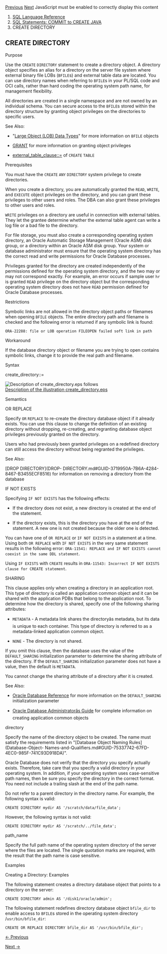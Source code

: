 [Previous](CREATE-DIMENSION.md) [Next](CREATE-DISKGROUP.md) JavaScript
must be enabled to correctly display this content

  1. [SQL Language Reference ](index.md)
  2. [ SQL Statements: COMMIT to CREATE JAVA](SQL-Statements-COMMIT-to-CREATE-JAVA.md)
  3. CREATE DIRECTORY 

## CREATE DIRECTORY

Purpose

Use the `CREATE` `DIRECTORY` statement to create a directory object. A
directory object specifies an alias for a directory on the server file system
where external binary file LOBs (`BFILE`s) and external table data are
located. You can use directory names when referring to `BFILE`s in your PL/SQL
code and OCI calls, rather than hard coding the operating system path name,
for management flexibility.

All directories are created in a single namespace and are not owned by an
individual schema. You can secure access to the `BFILE`s stored within the
directory structure by granting object privileges on the directories to
specific users.

See Also:

  * "[Large Object (LOB) Data Types](Data-Types.md#GUID-1A71C635-188E-4EC9-B821-1DBEC2B45451)" for more information on `BFILE` objects 

  * [GRANT](GRANT.md#GUID-20B4E2C0-A7F8-4BC8-A5E8-BE61BDC41AC3) for more information on granting object privileges 

  * [external_table_clause::=](CREATE-TABLE.md#GUID-F9CE0CC3-13AE-4744-A43C-EAC7A71AAAB6__I2129649) of `CREATE` `TABLE`

Prerequisites

You must have the `CREATE` `ANY` `DIRECTORY` system privilege to create
directories.

When you create a directory, you are automatically granted the `READ`,
`WRITE`, and `EXECUTE` object privileges on the directory, and you can grant
these privileges to other users and roles. The DBA can also grant these
privileges to other users and roles.

`WRITE` privileges on a directory are useful in connection with external
tables. They let the grantee determine whether the external table agent can
write a log file or a bad file to the directory.

For file storage, you must also create a corresponding operating system
directory, an Oracle Automatic Storage Management (Oracle ASM) disk group, or
a directory within an Oracle ASM disk group. Your system or database
administrator must ensure that the operating system directory has the correct
read and write permissions for Oracle Database processes.

Privileges granted for the directory are created independently of the
permissions defined for the operating system directory, and the two may or may
not correspond exactly. For example, an error occurs if sample user `hr` is
granted `READ` privilege on the directory object but the corresponding
operating system directory does not have `READ` permission defined for Oracle
Database processes.

Restrictions

Symbolic links are not allowed in the directory object paths or filenames when
opening `BFILE` objects. The entire directory path and filename is checked and
the following error is returned if any symbolic link is found:

    
    
    ORA-22288: file or LOB operation FILEOPEN failed soft link in path
    

Workaround

If the database directory object or filename you are trying to open contains
symbolic links, change it to provide the real path and filename.

Syntax

create_directory::=

![Description of create_directory.eps
follows](https://docs.oracle.com/en/database/oracle/oracle-database/23/sqlrf/img/create_directory.gif)  
[Description of the illustration
create_directory.eps](img_text/create_directory.md)

Semantics

OR REPLACE

Specify `OR` `REPLACE` to re-create the directory database object if it
already exists. You can use this clause to change the definition of an
existing directory without dropping, re-creating, and regranting database
object privileges previously granted on the directory.

Users who had previously been granted privileges on a redefined directory can
still access the directory without being regranted the privileges.

See Also:

[DROP DIRECTORY](DROP-
DIRECTORY.md#GUID-3719950A-7B6A-4284-8467-B3455ECF8516) for information on
removing a directory from the database

IF NOT EXISTS

Specifying `IF NOT EXISTS` has the following effects:

  * If the directory does not exist, a new directory is created at the end of the statement.

  * If the directory exists, this is the directory you have at the end of the statement. A new one is not created because the older one is detected.

You can have one of `OR REPLACE` or `IF NOT EXISTS` in a statement at a time.
Using both `OR REPLACE` with `IF NOT EXISTS` in the very same statement
results in the following error: `ORA-11541: REPLACE and IF NOT EXISTS cannot
coexist in the same DDL statement`.

Using `IF EXISTS` with `CREATE` results in `ORA-11543: Incorrect IF NOT EXISTS
clause for CREATE statement`.

SHARING

This clause applies only when creating a directory in an application root.
This type of directory is called an application common object and it can be
shared with the application PDBs that belong to the application root. To
determine how the directory is shared, specify one of the following sharing
attributes:

  * `METADATA` \- A metadata link shares the directoryâs metadata, but its data is unique to each container. This type of directory is referred to as a metadata-linked application common object. 

  * `NONE` \- The directory is not shared. 

If you omit this clause, then the database uses the value of the
`DEFAULT_SHARING` initialization parameter to determine the sharing attribute
of the directory. If the `DEFAULT_SHARING` initialization parameter does not
have a value, then the default is `METADATA`.

You cannot change the sharing attribute of a directory after it is created.

See Also:

  * [Oracle Database Reference](/pls/topic/lookup?ctx=en/database/oracle/oracle-database/23/sqlrf&id=REFRN-GUID-15D1391E-7FAB-46A8-9F1F-9F59045B71EC) for more information on the `DEFAULT_SHARING` initialization parameter 

  * [Oracle Database Administratorâs Guide](/pls/topic/lookup?ctx=en/database/oracle/oracle-database/23/sqlrf&id=ADMIN-GUID-388FB5AD-A2DE-4951-833B-A98239F99F50) for complete information on creating application common objects 

directory

Specify the name of the directory object to be created. The name must satisfy
the requirements listed in "[Database Object Naming Rules](Database-Object-
Names-and-Qualifiers.md#GUID-75337742-67FD-4EC0-985F-741C93D918DA)".

Oracle Database does not verify that the directory you specify actually
exists. Therefore, take care that you specify a valid directory in your
operating system. In addition, if your operating system uses case-sensitive
path names, then be sure you specify the directory in the correct format. You
need not include a trailing slash at the end of the path name.

Do not refer to a parent directory in the directory name. For example, the
following syntax is valid:

    
    
    CREATE DIRECTORY mydir AS '/scratch/data/file_data';
    

However, the following syntax is not valid:

    
    
    CREATE DIRECTORY mydir AS '/scratch/../file_data';

path_name

Specify the full path name of the operating system directory of the server
where the files are located. The single quotation marks are required, with the
result that the path name is case sensitive.

Examples

Creating a Directory: Examples

The following statement creates a directory database object that points to a
directory on the server:

    
    
    CREATE DIRECTORY admin AS '/disk1/oracle/admin';
    

The following statement redefines directory database object `bfile_dir` to
enable access to `BFILE`s stored in the operating system directory
/`usr/bin/bfile_dir`:

    
    
    CREATE OR REPLACE DIRECTORY bfile_dir AS '/usr/bin/bfile_dir';


[← Previous](CREATE-DIMENSION.md)

[Next →](CREATE-DISKGROUP.md)
